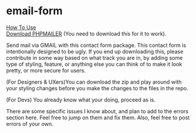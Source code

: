 # email-form

<a target="_blank" href="http://danielzuzevich.com/contactform.pdf">How To Use</a><br>
<a target="_blank" href="http://danielzuzevich.com/phpmailer.zip" download>Download PHPMAILER</a>
(You need to download this for it to work).


Send mail via GMAIL with this contact form package. This contact form is intentionally designed to be ugly. If you end up downloading this, please contribute in some way based on what track you are in, by adding some type of styling, feature, or anything else you can think of to make it look pretty, or more secure for users. 

(For Designers & UXers)You can download the zip and play around with your styling changes before you make the changes to the files in the repo.

(For Devs) You already know what your doing, proceed as is.

There are some specific issues I know about, and plan to add to the errors section here. Feel free to jump on them and fix them. Also, feel free to post errors of your own.
